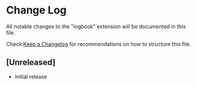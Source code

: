 # Change Log
All notable changes to the "logbook" extension will be documented in this file.

Check [Keep a Changelog](http://keepachangelog.com/) for recommendations on how to structure this file.

## [Unreleased]
- Initial release